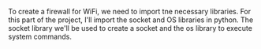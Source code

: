 To create a firewall for WiFi, we need to import tne necessary libraries. For this part of the project, I'll import the socket and OS libraries in python. The socket library we'll be used to create a socket and the os library to execute system commands.
